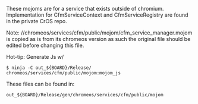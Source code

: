 These mojoms are for a service that exists outside of chromium. Implementation
for CfmServiceContext and CfmServiceRegistry are found in the private CrOS repo.

Note: //chromeos/services/cfm/public/mojom/cfm_service_manager.mojom
is copied as is from its chromeos version as such the original file should be
edited before changing this file.

Hot-tip: Generate  Js w/

```
$ ninja -C out_${BOARD}/Release/ chromeos/services/cfm/public/mojom:mojom_js
```
These files can be found in:

`out_${BOARD}/Release/gen/chromeos/services/cfm/public/mojom`